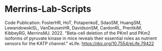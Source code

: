 # Merrins-Lab-Scripts
Code
Publication: FosterHR, HoT, PotapenkoE, SdaoSM, HuangSM, LewandowskiSL, VanDeusenHR, DavidsonSM, CardonRL, PrentkiM, KibbeyRG, MerrinsMJ. 2022. "Beta-cell deletion of the PKm1 and PKm2 isoforms of pyruvate kinase in mice reveals their essential roles as nutrient sensors for the KATP channel." eLife.  https://doi.org/10.7554/eLife.79422
